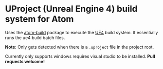 # UProject (Unreal Engine 4) build system for Atom

Uses the [atom-build](https://github.com/noseglid/atom-build) package to execute the [UE4](https://www.unrealengine.com) build system. It essentially runs the ue4 build batch files.

**Note:** Only gets detected when there is a `.uproject` file in the project root.

Currently only supports windows requires visual studio to be installed. **Pull requests welcome!**
